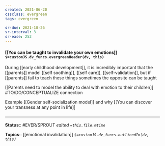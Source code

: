 ```yaml
---
created: 2021-06-20
cssclass: evergreen
tags: evergreen

sr-due: 2021-10-26
sr-interval: 3
sr-ease: 253
---
```


#### [[You can be taught to invalidate your own emotions]] `$=customJS.dv_funcs.evergreenHeader(dv, this)`

During [[early childhood development]], it is incredibly important that the [[parents]] model [[self soothing]], [[self care]], [[self-validation]], but if [[parents]] fail to teach these things sometimes the opposite can be taught

[[Parents need to model the ability to deal with emotion to their children]] #TO/DO/CONCEPTUALIZE connection

Example [[Gender self-socialization model]] and why [[You can discover your transness at any point in life]]

### <hr class="footnote"/>

**Status**:: #EVER/SPROUT
*edited `=this.file.mtime`*

**Topics**:: [[emotional invalidation]] 
*`$=customJS.dv_funcs.outlinedIn(dv, this)`*

